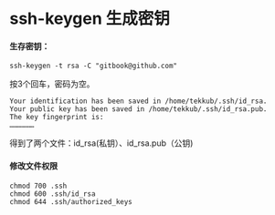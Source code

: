 # ssh-keygen 生成密钥


#### 生存密钥：

```
ssh-keygen -t rsa -C "gitbook@github.com"
```

按3个回车，密码为空。

```
Your identification has been saved in /home/tekkub/.ssh/id_rsa.
Your public key has been saved in /home/tekkub/.ssh/id_rsa.pub.
The key fingerprint is:
………………
```

得到了两个文件：id_rsa(私钥）、id_rsa.pub（公钥)


#### 修改文件权限

```
chmod 700 .ssh
chmod 600 .ssh/id_rsa
chmod 644 .ssh/authorized_keys
```

